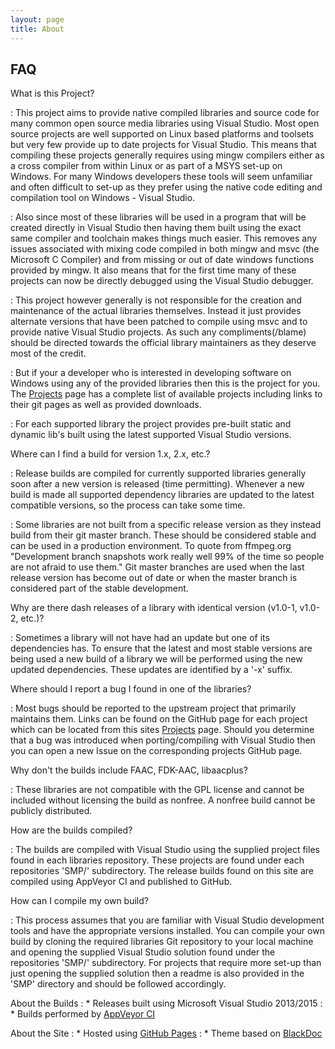 ```yaml
---
layout: page
title: About
---
```


## FAQ

What is this Project?

: This project aims to provide native compiled libraries and source code for many common open source media libraries using Visual Studio. Most open source projects are well supported on Linux based platforms and toolsets but very few provide up to date projects for Visual Studio. This means that compiling these projects generally requires using mingw compilers either as a cross compiler from within Linux or as part of a MSYS set-up on Windows. For many Windows developers these tools will seem unfamiliar and often difficult to set-up as they prefer using the native code editing and compilation tool on Windows - Visual Studio. 

: Also since most of these libraries will be used in a program that will be created directly in Visual Studio then having them built using the exact same compiler and toolchain makes things much easier. This removes any issues associated with mixing code compiled in both mingw and msvc (the Microsoft C Compiler) and from missing or out of date windows functions provided by mingw. It also means that for the first time many of these projects can now be directly debugged using the Visual Studio debugger.

: This project however generally is not responsible for the creation and maintenance of the actual libraries themselves. Instead it just provides alternate versions that have been patched to compile using msvc and to provide native Visual Studio projects. As such any compliments(/blame) should be directed towards the official library maintainers as they deserve most of the credit.

: But if your a developer who is interested in developing software on Windows using any of the provided libraries then this is the project for you. The [Projects](/projects) page has a complete list of available projects including links to their git pages as well as provided downloads.

: For each supported library the project provides pre-built static and dynamic lib's built using the latest supported Visual Studio versions.

Where can I find a build for version 1.x, 2.x, etc.?

: Release builds are compiled for currently supported libraries generally soon after a new version is released (time permitting). Whenever a new build is made all supported dependency libraries are updated to the latest compatible versions, so the process can take some time. 

: Some libraries are not built from a specific release version as they instead build from their git master branch. These should be considered stable and can be used in a production environment. To quote from ffmpeg.org "Development branch snapshots work really well 99% of the time so people are not afraid to use them." Git master branches are used when the last release version has become out of date or when the master branch is considered part of the stable development.

Why are there dash releases of a library with identical version (v1.0-1, v1.0-2, etc.)?

: Sometimes a library will not have had an update but one of its dependencies has. To ensure that the latest and most stable versions are being used a new build of a library we will be performed using the new updated dependencies. These updates are identified by a '-x' suffix.

Where should I report a bug I found in one of the libraries?

: Most bugs should be reported to the upstream project that primarily maintains them. Links can be found on the GitHub page for each project which can be located from this sites [Projects](/projects) page.
Should you determine that a bug was introduced when porting/compiling with Visual Studio then you can open a new Issue on the corresponding projects GitHub page.

Why don't the builds include FAAC, FDK-AAC, libaacplus?

: These libraries are not compatible with the GPL license and cannot be included without licensing the build as nonfree. A nonfree build cannot be publicly distributed.

How are the builds compiled?

: The builds are compiled with Visual Studio using the supplied project files found in each libraries repository. These projects are found under each repositories 'SMP/' subdirectory. The release builds found on this site are compiled using AppVeyor CI and published to GitHub.

How can I compile my own build?

: This process assumes that you are familiar with Visual Studio development tools and have the appropriate versions installed.
You can compile your own build by cloning the required libraries Git repository to your local machine and opening the supplied Visual Studio solution found under the repositories 'SMP/' subdirectory.
For projects that require more set-up than just opening the supplied solution then a readme is also provided in the 'SMP' directory and should be followed accordingly.

About the Builds
: *   Releases built using Microsoft Visual Studio 2013/2015
: *   Builds performed by [AppVeyor CI](https://www.appveyor.com/)

About the Site
: *   Hosted using [GitHub Pages](https://pages.github.com/)
: *   Theme based on [BlackDoc](https://github.com/karloespiritu/BlackDoc)